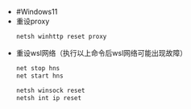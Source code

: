 - #Windows11
- 重设proxy
  ```bash
  netsh winhttp reset proxy
  ```
- 重设wsl网络（执行以上命令后wsl网络可能出现故障）
  ```bash
  net stop hns
  net start hns
  ```
  ```bash
  netsh winsock reset
  netsh int ip reset
  ```